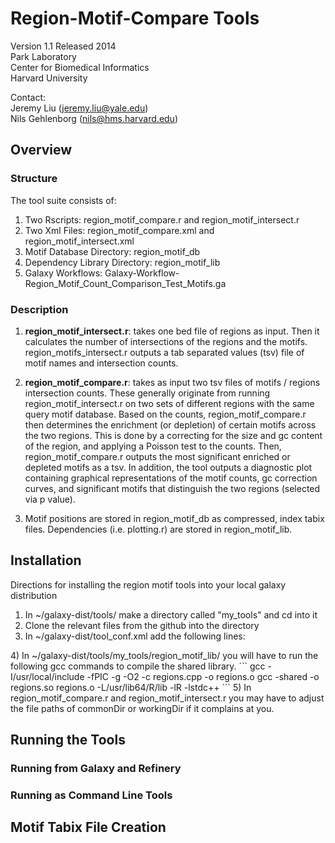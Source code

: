 # Region-Motif-Compare Tools
Version 1.1 Released 2014  
Park Laboratory  
Center for Biomedical Informatics  
Harvard University  

Contact:  
Jeremy Liu (jeremy.liu@yale.edu)  
Nils Gehlenborg (nils@hms.harvard.edu)

## Overview
### Structure
The tool suite consists of:  
1. Two Rscripts: region_motif_compare.r and region_motif_intersect.r
2. Two Xml Files: region_motif_compare.xml and region_motif_intersect.xml
3. Motif Database Directory: region_motif_db
4. Dependency Library Directory: region_motif_lib
5. Galaxy Workflows: Galaxy-Workflow-Region_Motif_Count_Comparison_Test_Motifs.ga

### Description
1. **region_motif_intersect.r**: takes one bed file of regions as input. Then it calculates
the number of intersections of the regions and the motifs. region_motifs_intersect.r
outputs a tab separated values (tsv) file of motif names and intersection counts.

2. **region_motif_compare.r**: takes as input two tsv files of motifs / regions intersection
counts. These generally originate from running region_motif_intersect.r on two sets
of different regions with the same query motif database. Based on the counts, 
region_motif_compare.r then determines the enrichment (or depletion) of certain
motifs across the two regions. This is done by a correcting for the size and gc
content of the region, and applying a Poisson test to the counts. 
Then, region_motif_compare.r outputs the most significant enriched or depleted
motifs as a tsv. In addition, the tool outputs a diagnostic plot containing
graphical representations of the motif counts, gc correction curves, and significant 
motifs that distinguish the two regions (selected via p value).

3. Motif positions are stored in region_motif_db as compressed, index tabix files.
Dependencies (i.e. plotting.r) are stored in region_motif_lib.

## Installation
Directions for installing the region motif tools into your local galaxy distribution

1) In ~/galaxy-dist/tools/ make a directory called "my_tools" and cd into it
2) Clone the relevant files from the github into the directory
3) In ~/galaxy-dist/tool_conf.xml add the following lines:
  <section id="mTools" name="My Tools">
    <tool file="my_tools/region_motif_intersect.xml" />
    <tool file="my_tools/region_motif_compare.xml" />
  </section>
4) In ~/galaxy-dist/tools/my_tools/region_motif_lib/ you will have to run the 
following gcc commands to compile the shared library.
```
  gcc  -I/usr/local/include -fPIC  -g -O2 -c regions.cpp -o regions.o
  gcc  -shared -o regions.so regions.o -L/usr/lib64/R/lib -lR -lstdc++
```
5) In region_motif_compare.r and region_motif_intersect.r you may have to
adjust the file paths of commonDir or workingDir if it complains at you.

## Running the Tools
### Running from Galaxy and Refinery

### Running as Command Line Tools

## Motif Tabix File Creation
